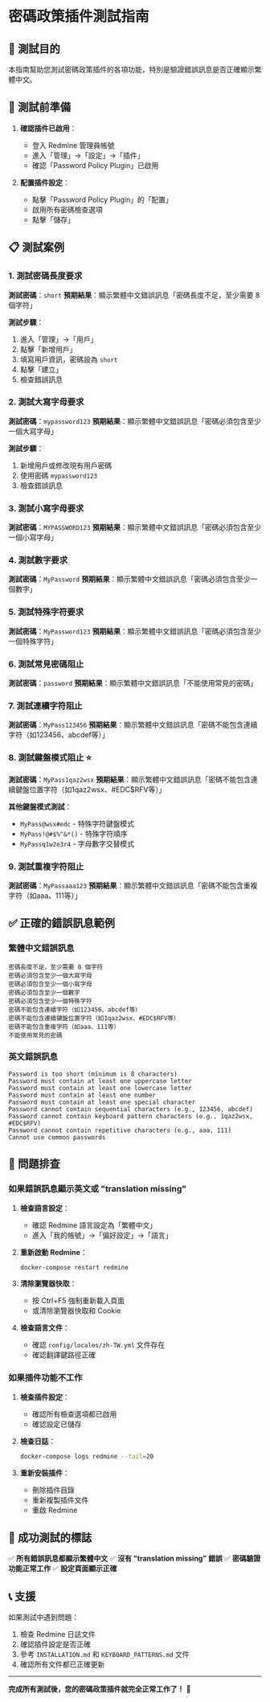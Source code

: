 # 密碼政策插件測試指南

## 🧪 測試目的

本指南幫助您測試密碼政策插件的各項功能，特別是驗證錯誤訊息是否正確顯示繁體中文。

## 🔧 測試前準備

1. **確認插件已啟用**：
   - 登入 Redmine 管理員帳號
   - 進入「管理」→「設定」→「插件」
   - 確認「Password Policy Plugin」已啟用

2. **配置插件設定**：
   - 點擊「Password Policy Plugin」的「配置」
   - 啟用所有密碼檢查選項
   - 點擊「儲存」

## 📋 測試案例

### 1. 測試密碼長度要求

**測試密碼**：`short`
**預期結果**：顯示繁體中文錯誤訊息「密碼長度不足，至少需要 8 個字符」

**測試步驟**：
1. 進入「管理」→「用戶」
2. 點擊「新增用戶」
3. 填寫用戶資訊，密碼設為 `short`
4. 點擊「建立」
5. 檢查錯誤訊息

### 2. 測試大寫字母要求

**測試密碼**：`mypassword123`
**預期結果**：顯示繁體中文錯誤訊息「密碼必須包含至少一個大寫字母」

**測試步驟**：
1. 新增用戶或修改現有用戶密碼
2. 使用密碼 `mypassword123`
3. 檢查錯誤訊息

### 3. 測試小寫字母要求

**測試密碼**：`MYPASSWORD123`
**預期結果**：顯示繁體中文錯誤訊息「密碼必須包含至少一個小寫字母」

### 4. 測試數字要求

**測試密碼**：`MyPassword`
**預期結果**：顯示繁體中文錯誤訊息「密碼必須包含至少一個數字」

### 5. 測試特殊字符要求

**測試密碼**：`MyPassword123`
**預期結果**：顯示繁體中文錯誤訊息「密碼必須包含至少一個特殊字符」

### 6. 測試常見密碼阻止

**測試密碼**：`password`
**預期結果**：顯示繁體中文錯誤訊息「不能使用常見的密碼」

### 7. 測試連續字符阻止

**測試密碼**：`MyPass123456`
**預期結果**：顯示繁體中文錯誤訊息「密碼不能包含連續字符（如123456、abcdef等）」

### 8. 測試鍵盤模式阻止 ⭐

**測試密碼**：`MyPass1qaz2wsx`
**預期結果**：顯示繁體中文錯誤訊息「密碼不能包含連續鍵盤位置字符（如1qaz2wsx、#EDC$RFV等）」

**其他鍵盤模式測試**：
- `MyPass@wsx#edc` - 特殊字符鍵盤模式
- `MyPass!@#$%^&*()` - 特殊字符順序
- `MyPassq1w2e3r4` - 字母數字交替模式

### 9. 測試重複字符阻止

**測試密碼**：`MyPassaaa123`
**預期結果**：顯示繁體中文錯誤訊息「密碼不能包含重複字符（如aaa、111等）」

## ✅ 正確的錯誤訊息範例

### 繁體中文錯誤訊息
```
密碼長度不足，至少需要 8 個字符
密碼必須包含至少一個大寫字母
密碼必須包含至少一個小寫字母
密碼必須包含至少一個數字
密碼必須包含至少一個特殊字符
密碼不能包含連續字符（如123456、abcdef等）
密碼不能包含連續鍵盤位置字符（如1qaz2wsx、#EDC$RFV等）
密碼不能包含重複字符（如aaa、111等）
不能使用常見的密碼
```

### 英文錯誤訊息
```
Password is too short (minimum is 8 characters)
Password must contain at least one uppercase letter
Password must contain at least one lowercase letter
Password must contain at least one number
Password must contain at least one special character
Password cannot contain sequential characters (e.g., 123456, abcdef)
Password cannot contain keyboard pattern characters (e.g., 1qaz2wsx, #EDC$RFV)
Password cannot contain repetitive characters (e.g., aaa, 111)
Cannot use common passwords
```

## 🚨 問題排查

### 如果錯誤訊息顯示英文或 "translation missing"

1. **檢查語言設定**：
   - 確認 Redmine 語言設定為「繁體中文」
   - 進入「我的帳號」→「偏好設定」→「語言」

2. **重新啟動 Redmine**：
   ```bash
   docker-compose restart redmine
   ```

3. **清除瀏覽器快取**：
   - 按 Ctrl+F5 強制重新載入頁面
   - 或清除瀏覽器快取和 Cookie

4. **檢查語言文件**：
   - 確認 `config/locales/zh-TW.yml` 文件存在
   - 確認翻譯鍵路徑正確

### 如果插件功能不工作

1. **檢查插件設定**：
   - 確認所有檢查選項都已啟用
   - 確認設定已儲存

2. **檢查日誌**：
   ```bash
   docker-compose logs redmine --tail=20
   ```

3. **重新安裝插件**：
   - 刪除插件目錄
   - 重新複製插件文件
   - 重啟 Redmine

## 🎯 成功測試的標誌

✅ **所有錯誤訊息都顯示繁體中文**
✅ **沒有 "translation missing" 錯誤**
✅ **密碼驗證功能正常工作**
✅ **設定頁面顯示正確**

## 📞 支援

如果測試中遇到問題：

1. 檢查 Redmine 日誌文件
2. 確認插件設定是否正確
3. 參考 `INSTALLATION.md` 和 `KEYBOARD_PATTERNS.md` 文件
4. 確認所有文件都已正確更新

---

**完成所有測試後，您的密碼政策插件就完全正常工作了！** 🎉 